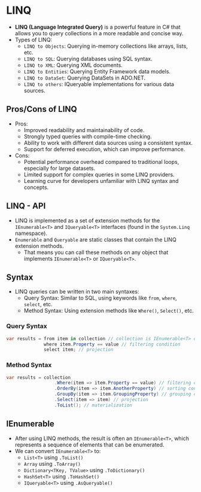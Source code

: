 # LINQ

- **LINQ (Language Integrated Query)** is a powerful feature in C# that allows you to query collections in a more readable and concise way.
- Types of LINQ:
  - `LINQ to Objects`: Querying in-memory collections like arrays, lists, etc.
  - `LINQ to SQL`: Querying databases using SQL syntax.
  - `LINQ to XML`: Querying XML documents.
  - `LINQ to Entities`: Querying Entity Framework data models.
  - `LINQ to DataSet`: Querying DataSets in ADO.NET.
  - `LINQ to others`: IQueryable implementations for various data sources.

## Pros/Cons of LINQ

- Pros:
  - Improved readability and maintainability of code.
  - Strongly typed queries with compile-time checking.
  - Ability to work with different data sources using a consistent syntax.
  - Support for deferred execution, which can improve performance.
- Cons:
  - Potential performance overhead compared to traditional loops, especially for large datasets.
  - Limited support for complex queries in some LINQ providers.
  - Learning curve for developers unfamiliar with LINQ syntax and concepts.

## LINQ - API

- LINQ is implemented as a set of extension methods for the `IEnumerable<T>` and `IQueryable<T>` interfaces (found in the `System.Linq` namespace).
- `Enumerable` and `Queryable` are static classes that contain the LINQ extension methods.
  - That means you can call these methods on any object that implements `IEnumerable<T>` or `IQueryable<T>`.

## Syntax

- LINQ queries can be written in two main syntaxes:
  - Query Syntax: Similar to SQL, using keywords like `from`, `where`, `select`, etc.
  - Method Syntax: Using extension methods like `Where()`, `Select()`, etc.

### Query Syntax

```csharp
var results = from item in collection // collection is IEnumerable<T> or IQueryable<T>
              where item.Property == value // filtering condition
              select item; // projection
```

### Method Syntax

```csharp
var results = collection
                  .Where(item => item.Property == value) // filtering condition
                  .OrderBy(item => item.AnotherProperty) // sorting condition
                  .GroupBy(item => item.GroupingProperty) // grouping condition
                  .Select(item => item) // projection
                  .ToList(); // materialization
```

## IEnumerable<T>

- After using LINQ methods, the result is often an `IEnumerable<T>`, which represents a sequence of elements that can be enumerated.
- We can convert `IEnumerable<T>` to:
  - `List<T>` using `.ToList()`
  - `Array` using `.ToArray()`
  - `Dictionary<TKey, TValue>` using `.ToDictionary()`
  - `HashSet<T>` using `.ToHashSet()`
  - `IQueryable<T>` using `.AsQueryable()`
